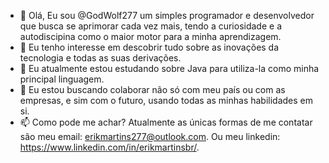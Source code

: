 - 👋 Olá, Eu sou @GodWolf277 um simples programador e desenvolvedor que busca se aprimorar cada vez mais, tendo a curiosidade e a autodiscipina como o maior motor para a minha aprendizagem.
- 👀 Eu tenho interesse em descobrir tudo sobre as inovações da tecnologia e todas as suas derivações.
- 🌱 Eu atualmente estou estudando sobre Java para utiliza-la como minha principal linguagem.
- 💞️ Eu estou buscando colaborar não só com meu país ou com as empresas, e sim com o futuro, usando todas as minhas habilidades em si.
- 📫 Como pode me achar? Atualmente as únicas formas de me contatar são meu email: erikmartins277@outlook.com. Ou meu linkedin: https://www.linkedin.com/in/erikmartinsbr/.

<!---
GodWolf277/GodWolf277 is a ✨ special ✨ repository because its `README.md` (this file) appears on your GitHub profile.
You can click the Preview link to take a look at your changes.
--->
